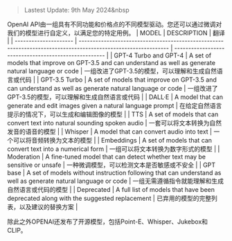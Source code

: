 > Lastest Update: 9th May 2024&nbsp

OpenAI API由一组具有不同功能和价格点的不同模型驱动。您还可以通过微调对我们的模型进行自定义，以满足您的特定用例。
| MODEL                 | DESCRIPTION                                                                                                    | 翻译                                                  |
| --------------------- | -------------------------------------------------------------------------------------------------------------- | ----------------------------------------------------- |
| GPT-4 Turbo and GPT-4 | A set of models that improve on GPT-3.5 and can understand as well as generate natural language or code        | 一组改进了GPT-3.5的模型，可以理解和生成自然语言或代码 |
| GPT-3.5 Turbo         | A set of models that improve on GPT-3.5 and can understand as well as generate natural language or code        | 一组改进了GPT-3.5的模型，可以理解和生成自然语言或代码 |
| DALL·E                | A model that can generate and edit images given a natural language prompt                                      | 在给定自然语言提示的情况下，可以生成和编辑图像的模型  |
| TTS                   | A set of models that can convert text into natural sounding spoken audio                                       | 一套可以将文本转换为自然发音的语音的模型              |
| Whisper               | A model that can convert audio into text                                                                       | 一个可以将音频转换为文本的模型                        |
| Embeddings            | A set of models that can convert text into a numerical form                                                    | 一组可以将文本转换为数字形式的模型                    |
| Moderation            | A fine-tuned model that can detect whether text may be sensitive or unsafe                                     | 一种微调模型，可以检测文本是否敏感或不安全            |
| GPT base              | A set of models without instruction following that can understand as well as generate natural language or code | 一组无需遵循指令就能理解和生成自然语言或代码的模型    |
| Deprecated            | A full list of models that have been deprecated along with the suggested replacement                           | 已弃用的模型的完整列表，以及建议的替换方案            |

除此之外OPENAI还发布了开源模型，包括Point-E、Whisper、Jukebox和CLIP。